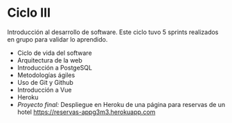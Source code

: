 # Ciclo III

Introducción al desarrollo de software. Este ciclo tuvo 5 sprints realizados en grupo para validar lo aprendido.

- Ciclo de vida del software
- Arquitectura de la web
- Introducción a PostgeSQL
- Metodologías ágiles
- Uso de Git y Github
- Introducción a Vue
- Heroku
- *Proyecto final:* Despliegue en Heroku de una página para reservas de un hotel https://reservas-appg3m3.herokuapp.com